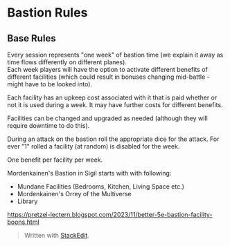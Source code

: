 # Bastion Rules
## Base Rules
Every session represents "one week" of bastion time (we explain it away as time flows differently on different planes).  
Each week players will have the option to activate different benefits of different facilities (which could result in bonuses changing mid-battle - might have to be looked into).  

Each facility has an upkeep cost associated with it that is paid whether or not it is used during a week.  It may have further costs for different benefits.  

Facilities can be changed and upgraded as needed (although they will require downtime to do this).

During an attack on the bastion roll the appropriate dice for the attack.  For ever "1" rolled a facility (at random) is disabled for the week.

One benefit per facility per week.  

Mordenkainen's Bastion in Sigil starts with with following:
* Mundane Facilities (Bedrooms, Kitchen, Living Space etc.)
* Mordenkainen's Orrey of the Multiverse
* Library


https://pretzel-lectern.blogspot.com/2023/11/better-5e-bastion-facility-boons.html

> Written with [StackEdit](https://stackedit.io/).
<!--stackedit_data:
eyJoaXN0b3J5IjpbLTYyOTMxODg4LDE2NDcxOTUxNzRdfQ==
-->